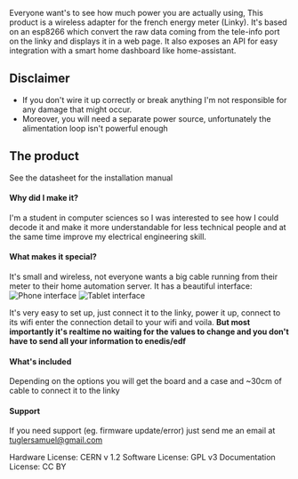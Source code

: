 Everyone want's to see how much power you are actually using, This product is a wireless adapter for the french energy meter (Linky). It's based on an esp8266 which convert the raw data coming from the tele-info port on the linky and displays it in a web page. It also exposes an API for easy integration with a smart home dashboard like home-assistant.

## Disclaimer
- If you don't wire it up correctly or break anything I'm not responsible for any damage that might occur.
- Moreover, you will need a separate power source, unfortunately the alimentation loop isn't powerful enough
## The product
See the datasheet for the installation manual
#### Why did I make it?
I'm a student in computer sciences so I was interested to see how I could decode it and make it more understandable for less technical people and at the same time improve my electrical engineering skill.

#### What makes it special?
It's small and wireless, not everyone wants a big cable running from their meter to their home automation server. It has a beautiful interface:
![Phone interface](https://i.imgur.com/H20FV5g.png)
![Tablet interface](https://i.imgur.com/aIQ6Yi7.png)

It's very easy to set up, just connect it to the linky, power it up, connect to its wifi enter the connection detail to your wifi and voila.
**But most importantly it's realtime no waiting for the values to change and you don't have to send all your information to enedis/edf**

#### What's included
Depending on the options you will get the board and a case and ~30cm of cable to connect it to the linky

#### Support
If you need support (eg. firmware update/error) just send me an email at tuglersamuel@gmail.com

Hardware License: CERN v 1.2
Software License: GPL v3
Documentation License: CC BY
